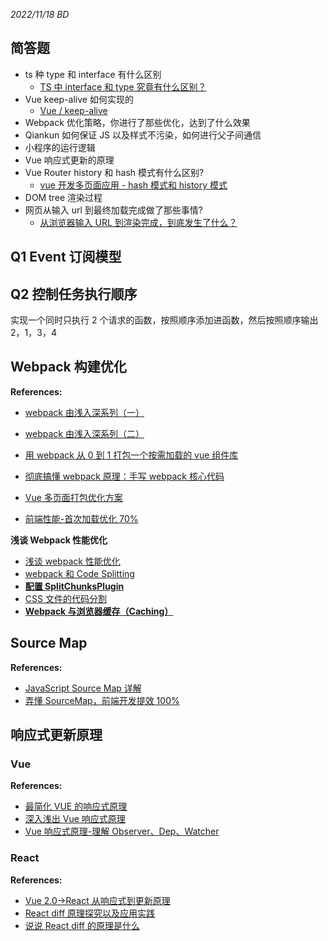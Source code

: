 _2022/11/18 BD_

## 简答题

- ts 种 type 和 interface 有什么区别
  - [TS 中 interface 和 type 究竟有什么区别？](https://juejin.cn/post/7063521133340917773)
- Vue keep-alive 如何实现的
  - [Vue / keep-alive](https://www.jianshu.com/p/4b55d312d297)
- Webpack 优化策略，你进行了那些优化，达到了什么效果
- Qiankun 如何保证 JS 以及样式不污染，如何进行父子间通信
- 小程序的运行逻辑
- Vue 响应式更新的原理
- Vue Router history 和 hash 模式有什么区别?
  - [vue 开发多页面应用 - hash 模式和 history 模式](https://zhuanlan.zhihu.com/p/46964708)
- DOM tree 渲染过程
- 网页从输入 url 到最终加载完成做了那些事情?
  - [从浏览器输入 URL 到渲染完成，到底发生了什么？](https://www.jianshu.com/p/6ae4259f1c33)

## Q1 Event 订阅模型

## Q2 控制任务执行顺序

实现一个同时只执行 2 个请求的函数，按照顺序添加进函数，然后按照顺序输出 2，1，3，4

## Webpack 构建优化

**References:**

- [webpack 由浅入深系列（一）](https://juejin.cn/post/6864385286634225672)
- [webpack 由浅入深系列（二）](https://juejin.cn/post/6894268731762376718)
- [用 webpack 从 0 到 1 打包一个按需加载的 vue 组件库](https://juejin.cn/post/6932736907830886413)
- [彻底搞懂 webpack 原理：手写 webpack 核心代码](https://juejin.cn/post/6945994800898244645)

- [Vue 多页面打包优化方案](https://juejin.cn/post/6844904057950175239)
- [前端性能-首次加载优化 70%](https://juejin.cn/post/7153527700286603300)

**浅谈 Webpack 性能优化**

- [浅谈 webpack 性能优化](https://zhuanlan.zhihu.com/p/139498741)
- [webpack 和 Code Splitting](https://github.com/darrell0904/webpack-doc/blob/master/docs/chapter2/code_splitting.md)
- **[配置 SplitChunksPlugin](https://github.com/darrell0904/webpack-doc/blob/master/docs/chapter2/split_chunks_plugin.md)**
- [CSS 文件的代码分割](https://github.com/darrell0904/webpack-doc/blob/master/docs/chapter2/css_splitting.md)
- **[Webpack 与浏览器缓存（Caching）](https://github.com/darrell0904/webpack-doc/blob/master/docs/chapter2/caching.md)**

## Source Map

**References:**

- [JavaScript Source Map 详解](https://ruanyifeng.com/blog/2013/01/javascript_source_map.html)
- [弄懂 SourceMap，前端开发提效 100%](https://zhuanlan.zhihu.com/p/467566753)

## 响应式更新原理

### Vue

**References:**

- [最简化 VUE 的响应式原理](https://zhuanlan.zhihu.com/p/88648401)
- [深入浅出 Vue 响应式原理](https://juejin.cn/post/6844903882208837640)
- [Vue 响应式原理-理解 Observer、Dep、Watcher](https://juejin.cn/post/6844903858850758670)

### React

**References:**

- [Vue 2.0->React 从响应式到更新原理](https://juejin.cn/post/6956867425874739237)
- [React diff 原理探究以及应用实践](https://juejin.cn/post/6844903825946624013)
- [说说 React diff 的原理是什么](https://vue3js.cn/interview/React/diff.html#%E4%B8%80%E3%80%81%E6%98%AF%E4%BB%80%E4%B9%88)
